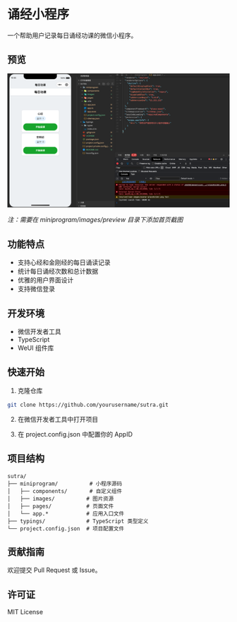 # 诵经小程序

一个帮助用户记录每日诵经功课的微信小程序。

## 预览

![首页预览](miniprogram/images/preview/home.png)

_注：需要在 miniprogram/images/preview 目录下添加首页截图_

## 功能特点

- 支持心经和金刚经的每日诵读记录
- 统计每日诵经次数和总计数据
- 优雅的用户界面设计
- 支持微信登录

## 开发环境

- 微信开发者工具
- TypeScript
- WeUI 组件库

## 快速开始

1. 克隆仓库
```bash
git clone https://github.com/yourusername/sutra.git
```

2. 在微信开发者工具中打开项目

3. 在 project.config.json 中配置你的 AppID

## 项目结构

```
sutra/
├── miniprogram/          # 小程序源码
│   ├── components/       # 自定义组件
│   ├── images/          # 图片资源
│   ├── pages/           # 页面文件
│   └── app.*            # 应用入口文件
├── typings/             # TypeScript 类型定义
└── project.config.json  # 项目配置文件
```

## 贡献指南

欢迎提交 Pull Request 或 Issue。

## 许可证

MIT License
